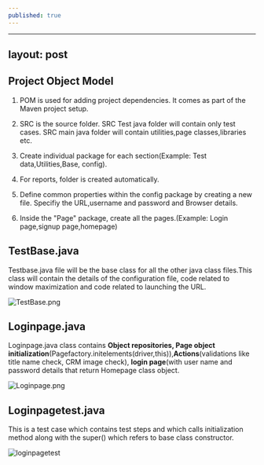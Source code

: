 ```yaml
---
published: true
---
```

---
layout: post
---
## Project Object Model

1. POM is used for adding project dependencies. It comes as part of the Maven project setup.
2. SRC is the source folder. SRC Test java folder will contain only test cases. SRC main java folder will contain utilities,page classes,libraries etc.

3. Create individual package for each section(Example: Test data,Utilities,Base, config).

4. For reports, folder is created automatically.

5. Define common properties within the config package by creating a new file. Specifiy the URL,username and password and Browser details.

6. Inside the "Page" package, create all the pages.(Example: Login page,signup page,homepage)

## TestBase.java

Testbase.java file will be the base class for all the other java class files.This class will contain the details of the configuration file, code related to window maximization and code related to launching the URL.

![TestBase.png]({{site.baseurl}}/images/TestBase.png)


## Loginpage.java

Loginpage.java class contains **Object repositories, Page object initialization**(Pagefactory.initelements(driver,this)),**Actions**(validations like title name check, CRM image check), **login page**(with user name and password details that return Homepage class object.

![Loginpage.png]({{site.baseurl}}/images/Loginpage.png)

## Loginpagetest.java

This is a test case which contains test steps and which calls initialization method along with the super() which refers to base class constructor.

![loginpagetest]({{site.baseurl}}/images/Loginpagetest.png)
